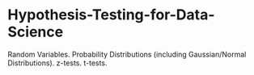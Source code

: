 # Hypothesis-Testing-for-Data-Science
Random Variables. Probability Distributions (including Gaussian/Normal Distributions).  z-tests.  t-tests.
